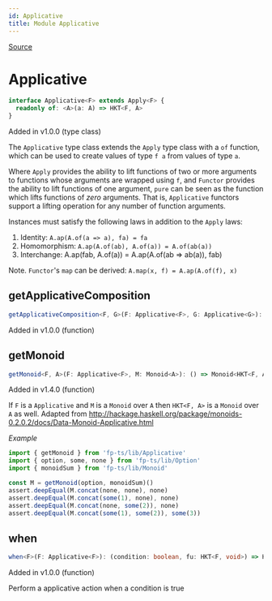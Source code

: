 ```yaml
---
id: Applicative
title: Module Applicative
---
```


[Source](https://github.com/gcanti/fp-ts/blob/master/src/Applicative.ts)

# Applicative

```ts
interface Applicative<F> extends Apply<F> {
  readonly of: <A>(a: A) => HKT<F, A>
}
```

Added in v1.0.0 (type class)

The `Applicative` type class extends the `Apply` type class with a `of` function, which can be used to create values
of type `f a` from values of type `a`.

Where `Apply` provides the ability to lift functions of two or more arguments to functions whose arguments are
wrapped using `f`, and `Functor` provides the ability to lift functions of one argument, `pure` can be seen as the
function which lifts functions of _zero_ arguments. That is, `Applicative` functors support a lifting operation for
any number of function arguments.

Instances must satisfy the following laws in addition to the `Apply` laws:

1.  Identity: `A.ap(A.of(a => a), fa) = fa`
2.  Homomorphism: `A.ap(A.of(ab), A.of(a)) = A.of(ab(a))`
3.  Interchange: A.ap(fab, A.of(a)) = A.ap(A.of(ab => ab(a)), fab)

Note. `Functor`'s `map` can be derived: `A.map(x, f) = A.ap(A.of(f), x)`

## getApplicativeComposition

```ts
getApplicativeComposition<F, G>(F: Applicative<F>, G: Applicative<G>): ApplicativeComposition<F, G>
```

Added in v1.0.0 (function)

## getMonoid

```ts
getMonoid<F, A>(F: Applicative<F>, M: Monoid<A>): () => Monoid<HKT<F, A>>
```

Added in v1.4.0 (function)

If `F` is a `Applicative` and `M` is a `Monoid` over `A` then `HKT<F, A>` is a `Monoid` over `A` as well.
Adapted from http://hackage.haskell.org/package/monoids-0.2.0.2/docs/Data-Monoid-Applicative.html

_Example_

```ts
import { getMonoid } from 'fp-ts/lib/Applicative'
import { option, some, none } from 'fp-ts/lib/Option'
import { monoidSum } from 'fp-ts/lib/Monoid'

const M = getMonoid(option, monoidSum)()
assert.deepEqual(M.concat(none, none), none)
assert.deepEqual(M.concat(some(1), none), none)
assert.deepEqual(M.concat(none, some(2)), none)
assert.deepEqual(M.concat(some(1), some(2)), some(3))
```

## when

```ts
when<F>(F: Applicative<F>): (condition: boolean, fu: HKT<F, void>) => HKT<F, void>
```

Added in v1.0.0 (function)

Perform a applicative action when a condition is true
